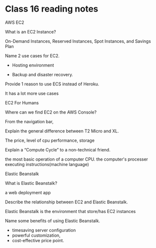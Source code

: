 # Class 16 reading notes

AWS EC2

What is an EC2 Instance?

 On-Demand Instances, Reserved Instances, Spot Instances, and Savings Plan

Name 2 use cases for EC2.

- Hosting environment

- Backup and disaster recovery.

Provide 1 reason to use ECS instead of Heroku.

It has a lot more use cases

EC2 For Humans

Where can we find EC2 on the AWS Console?

 From the navigation bar,

Explain the general difference between T2 Micro and XL.

The price, level of cpu performance, storage

Explain a “Compute Cycle” to a non-technical friend.

the most basic operation of a computer CPU.
the computer's processer executing instructions(machine language)


Elastic Beanstalk

What is Elastic Beanstalk?

a web deployment app


Describe the relationship between EC2 and Elastic Beanstalk.

Elastic Beanstalk is the environment that store/has EC2 instances

Name some benefits of using Elastic Beanstalk.

- timesaving server configuration
- powerful customization,
- cost-effective price point.

